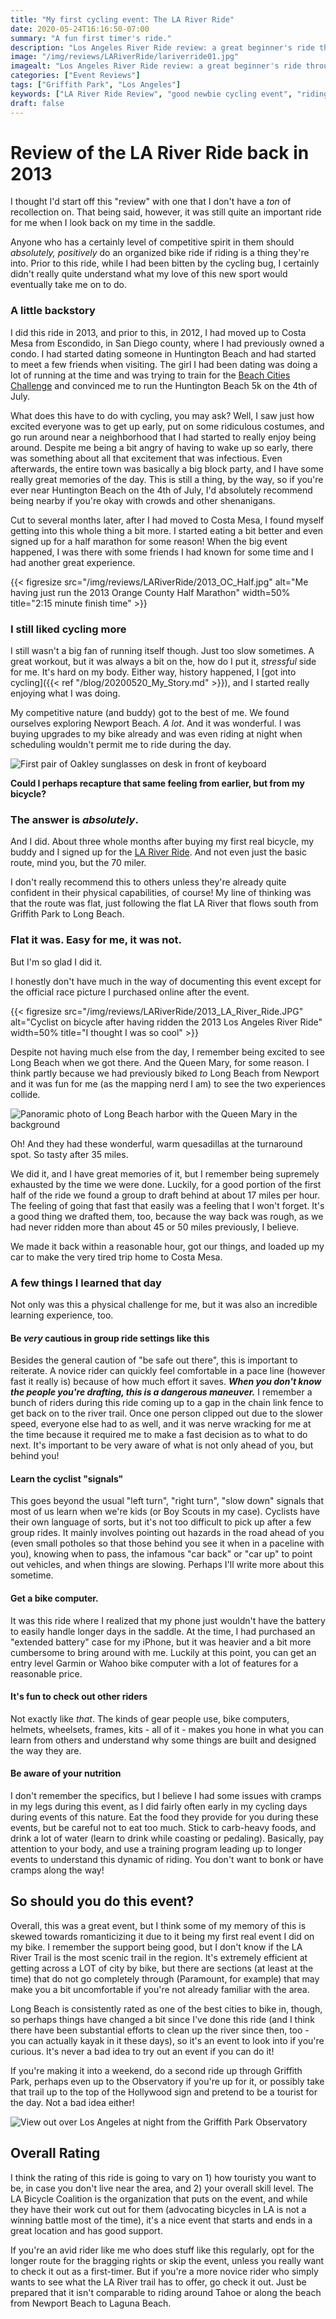 ```yaml
---
title: "My first cycling event: The LA River Ride"
date: 2020-05-24T16:16:50-07:00
summary: "A fun first timer's ride."
description: "Los Angeles River Ride review: a great beginner's ride through some unique and historic parts of Los Angeles county."
image: "/img/reviews/LARiverRide/lariverride01.jpg"
imagealt: "Los Angeles River Ride review: a great beginner's ride through some unique and historic parts of Los Angeles county."
categories: ["Event Reviews"]
tags: ["Griffith Park", "Los Angeles"]
keywords: ["LA River Ride Review", "good newbie cycling event", "riding in Los Angeles"]
draft: false
---
```

# Review of the LA River Ride back in 2013
I thought I'd start off this "review" with one that I don't have a _ton_ of recollection on. That being said, however, it was still quite an important ride for me when I look back on my time in the saddle.

Anyone who has a certainly level of competitive spirit in them should _absolutely, positively_ do an organized bike ride if riding is a thing they're into. Prior to this ride, while I had been bitten by the cycling bug, I certainly didn't really quite understand what my love of this new sport would eventually take me on to do.

### A little backstory

I did this ride in 2013, and prior to this, in 2012, I had moved up to Costa Mesa from Escondido, in San Diego county, where I had previously owned a condo. I had started dating someone in Huntington Beach and had started to meet a few friends when visiting. The girl I had been dating was doing a lot of running at the time and was trying to train for the [Beach Cities Challenge](https://www.motivrunning.com/run-surf-city/race/challenges/) and convinced me to run the Huntington Beach 5k on the 4th of July.

What does this have to do with cycling, you may ask? Well, I saw just how excited everyone was to get up early, put on some ridiculous costumes, and go run around near a neighborhood that I had started to really enjoy being around. Despite me being a bit angry of having to wake up so early, there was something about all that excitement that was infectious. Even afterwards, the entire town was basically a big block party, and I have some really great memories of the day. This is still a thing, by the way, so if you're ever near Huntington Beach on the 4th of July, I'd absolutely recommend being nearby if you're okay with crowds and other shenanigans.

Cut to several months later, after I had moved to Costa Mesa, I found myself getting into this whole thing a bit more. I started eating a bit better and even signed up for a half marathon for some reason! When the big event happened, I was there with some friends I had known for some time and I had another great experience.

{{< figresize src="/img/reviews/LARiverRide/2013_OC_Half.jpg" alt="Me having just run the 2013 Orange County Half Marathon" width=50% title="2:15 minute finish time" >}}

### I still liked cycling more

I still wasn't a big fan of running itself though. Just too slow sometimes. A great workout, but it was always a bit on the, how do I put it, _stressful_ side for me. It's hard on my body. Either way, history happened, I [got into cycling]({{< ref "/blog/20200520_My_Story.md" >}}), and I started really enjoying what I was doing.

My competitive nature (and buddy) got to the best of me. We found ourselves exploring Newport Beach. _A lot_. And it was wonderful. I was buying upgrades to my bike already and was even riding at night when scheduling wouldn't permit me to ride during the day.

![First pair of Oakley sunglasses on desk in front of keyboard](/img/reviews/LARiverRide/first_oakleys.jpg "Never mind the mess!")

**Could I perhaps recapture that same feeling from earlier, but from my bicycle?**

### The answer is _absolutely_. 

And I did. About three whole months after buying my first real bicycle, my buddy and I signed up for the [LA River Ride](https://la-bike.org/bike_ride/river-ride/). And not even just the basic route, mind you, but the 70 miler.

I don't really recommend this to others unless they're already quite confident in their physical capabilities, of course! My line of thinking was that the route was flat, just following the flat LA River that flows south from Griffith Park to Long Beach. 

### Flat it was. Easy for me, it was not. 

But I'm so glad I did it.

I honestly don't have much in the way of documenting this event except for the official race picture I purchased online after the event.

{{< figresize src="/img/reviews/LARiverRide/2013_LA_River_Ride.JPG" alt="Cyclist on bicycle after having ridden the 2013 Los Angeles River Ride" width=50% title="I thought I was so cool" >}}

Despite not having much else from the day, I remember being excited to see Long Beach when we got there. And the Queen Mary, for some reason. I think partly because we had previously biked *to* Long Beach from Newport and it was fun for me (as the mapping nerd I am) to see the two experiences collide.

![Panoramic photo of Long Beach harbor with the Queen Mary in the background](/img/reviews/LARiverRide/lariverride02.jpg "I was really into panoramic shots back then")

Oh! And they had these wonderful, warm quesadillas at the turnaround spot. So tasty after 35 miles.

We did it, and I have great memories of it, but I remember being supremely exhausted by the time we were done. Luckily, for a good portion of the first half of the ride we found a group to draft behind at about 17 miles per hour. The feeling of going that fast that easily was a feeling that I won't forget. It's a good thing we drafted them, too, because the way back was rough, as we had never ridden more than about 45 or 50 miles previously, I believe.

We made it back within a reasonable hour, got our things, and loaded up my car to make the very tired trip home to Costa Mesa.

### A few things I learned that day

Not only was this a physical challenge for me, but it was also an incredible learning experience, too.

#### Be _very_ cautious in group ride settings like this
Besides the general caution of "be safe out there", this is important to reiterate. A novice rider can quickly feel comfortable in a pace line (however fast it really is) because of how much effort it saves. **_When you don't know the people you're drafting, this is a dangerous maneuver._** I remember a bunch of riders during this ride coming up to a gap in the chain link fence to get back on to the river trail. Once one person clipped out due to the slower speed, everyone else had to as well, and it was nerve wracking for me at the time because it required me to make a fast decision as to what to do next. It's important to be very aware of what is not only ahead of you, but behind you!

#### Learn the cyclist "signals"
This goes beyond the usual "left turn", "right turn", "slow down" signals that most of us learn when we're kids (or Boy Scouts in my case). Cyclists have their own language of sorts, but it's not too difficult to pick up after a few group rides. It mainly involves pointing out hazards in the road ahead of you (even small potholes so that those behind you see it when in a paceline with you), knowing when to pass, the infamous "car back" or "car up" to point out vehicles, and when things are slowing. Perhaps I'll write more about this sometime.

#### Get a bike computer. 
It was this ride where I realized that my phone just wouldn't have the battery to easily handle longer days in the saddle. At the time, I had purchased an "extended battery" case for my iPhone, but it was heavier and a bit more cumbersome to bring around with me. Luckily at this point, you can get an entry level Garmin or Wahoo bike computer with a lot of features for a reasonable price.

#### It's fun to check out other riders
Not exactly like _that_. The kinds of gear people use, bike computers, helmets, wheelsets, frames, kits - all of it - makes you hone in what you can learn from others and understand why some things are built and designed the way they are.

#### Be aware of your nutrition
I don't remember the specifics, but I believe I had some issues with cramps in my legs during this event, as I did fairly often early in my cycling days during events of this nature. Eat the food they provide for you during these events, but be careful not to eat too much. Stick to carb-heavy foods, and drink a lot of water (learn to drink while coasting or pedaling). Basically, pay attention to your body, and use a training program leading up to longer events to understand this dynamic of riding. You don't want to bonk or have cramps along the way!

## So should you do this event?

Overall, this was a great event, but I think some of my memory of this is skewed towards romanticizing it due to it being my first real event I did on my bike. I remember the support being good, but I don't know if the LA River Trail is the most scenic trail in the region. It's extremely efficient at getting across a LOT of city by bike, but there are sections (at least at the time) that do not go completely through (Paramount, for example) that may make you a bit uncomfortable if you're not already familiar with the area.

Long Beach is consistently rated as one of the best cities to bike in, though, so perhaps things have changed a bit since I've done this ride (and I think there have been substantial efforts to clean up the river since then, too - you can actually kayak in it these days), so it's an event to look into if you're curious. It's never a bad idea to try out an event if you can do it! 

If you're making it into a weekend, do a second ride up through Griffith Park, perhaps even up to the Observatory if you're up for it, or possibly take that trail up to the top of the Hollywood sign and pretend to be a tourist for the day. Not a bad idea either!

![View out over Los Angeles at night from the Griffith Park Observatory](/img/reviews/LARiverRide/griffithpark.jpg "Griffith Park has a hell of a view!")

## Overall Rating

I think the rating of this ride is going to vary on 1) how touristy you want to be, in case you don't live near the area, and 2) your overall skill level. The LA Bicycle Coalition is the organization that puts on the event, and while they have their work cut out for them (advocating bicycles in LA is not a winning battle most of the time), it's a nice event that starts and ends in a great location and has good support.

If you're an avid rider like me who does stuff like this regularly, opt for the longer route for the bragging rights or skip the event, unless you really want to check it out as a first-timer. But if you're a more novice rider who simply wants to see what the LA River trail has to offer, go check it out. Just be prepared that it isn't comparable to riding around Tahoe or along the beach from Newport Beach to Laguna Beach.